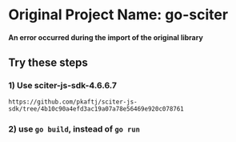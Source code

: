 # Original Project Name: go-sciter



#### An error occurred during the import of the original library



## Try these steps

### 1) Use sciter-js-sdk-4.6.6.7

```
https://github.com/pkaftj/sciter-js-sdk/tree/4b10c90a4efd3ac19a07a78e56469e920c078761
```

### 2) use ```go build```, instead of ```go run```
